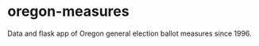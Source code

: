 oregon-measures
===============

Data and flask app of Oregon general election ballot measures since 1996.
